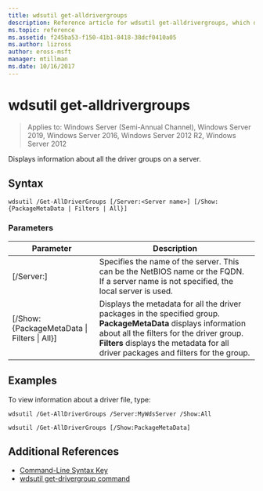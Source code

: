 ```yaml
---
title: wdsutil get-alldrivergroups
description: Reference article for wdsutil get-alldrivergroups, which displays information about all the driver groups on a server.
ms.topic: reference
ms.assetid: f245ba53-f150-41b1-8418-38dcf0410a05
ms.author: lizross
author: eross-msft
manager: mtillman
ms.date: 10/16/2017
---
```


# wdsutil get-alldrivergroups

> Applies to: Windows Server (Semi-Annual Channel), Windows Server 2019, Windows Server 2016, Windows Server 2012 R2, Windows Server 2012

Displays information about all the driver groups on a server.

## Syntax
```
wdsutil /Get-AllDriverGroups [/Server:<Server name>] [/Show:{PackageMetaData | Filters | All}]
```
### Parameters
|Parameter|Description|
|-------|--------|
|[/Server:<Server name>]|Specifies the name of the server. This can be the NetBIOS name or the FQDN. If a server name is not specified, the local server is used.|
|[/Show: {PackageMetaData &#124; Filters &#124; All}]|Displays the metadata for all the driver packages in the specified group. **PackageMetaData** displays information about all the filters for the driver group. **Filters** displays the metadata for all driver packages and filters for the group.|
## Examples
To view information about a driver file, type:
```
wdsutil /Get-AllDriverGroups /Server:MyWdsServer /Show:All
```
```
wdsutil /Get-AllDriverGroups [/Show:PackageMetaData]
```
## Additional References
- [Command-Line Syntax Key](command-line-syntax-key.md)
- [wdsutil get-drivergroup command](wdsutil-get-drivergroup.md)
